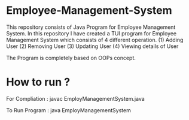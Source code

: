 # Employee-Management-System
This repository consists of Java Program for Employee Management System. In this repository I have created a TUI program for Employee Management System which consists of 4 different operation.
(1) Adding User  (2) Removing User (3) Updating User  (4) Viewing details of User

The Program is completely based on OOPs concept.

# How to run ?
For Compliation : javac EmployManagementSystem.java

To Run Program  : java EmployManagementSystem
